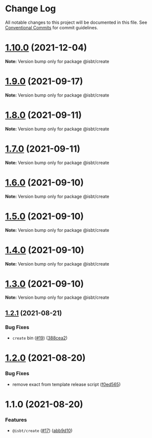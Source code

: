 # Change Log

All notable changes to this project will be documented in this file.
See [Conventional Commits](https://conventionalcommits.org) for commit guidelines.

# [1.10.0](https://github.com/kobiburnley/isbt/compare/@isbt/create@1.9.0...@isbt/create@1.10.0) (2021-12-04)

**Note:** Version bump only for package @isbt/create





# [1.9.0](https://github.com/kobiburnley/isbt/compare/@isbt/create@1.8.0...@isbt/create@1.9.0) (2021-09-17)

**Note:** Version bump only for package @isbt/create





# [1.8.0](https://github.com/kobiburnley/isbt/compare/@isbt/create@1.7.0...@isbt/create@1.8.0) (2021-09-11)

**Note:** Version bump only for package @isbt/create





# [1.7.0](https://github.com/kobiburnley/isbt/compare/@isbt/create@1.6.0...@isbt/create@1.7.0) (2021-09-11)

**Note:** Version bump only for package @isbt/create





# [1.6.0](https://github.com/kobiburnley/isbt/compare/@isbt/create@1.5.0...@isbt/create@1.6.0) (2021-09-10)

**Note:** Version bump only for package @isbt/create





# [1.5.0](https://github.com/kobiburnley/isbt/compare/@isbt/create@1.4.0...@isbt/create@1.5.0) (2021-09-10)

**Note:** Version bump only for package @isbt/create





# [1.4.0](https://github.com/kobiburnley/isbt/compare/@isbt/create@1.3.0...@isbt/create@1.4.0) (2021-09-10)

**Note:** Version bump only for package @isbt/create





# [1.3.0](https://github.com/kobiburnley/isbt/compare/@isbt/create@1.2.1...@isbt/create@1.3.0) (2021-09-10)

**Note:** Version bump only for package @isbt/create





## [1.2.1](https://github.com/kobiburnley/isbt/compare/@isbt/create@1.2.0...@isbt/create@1.2.1) (2021-08-21)


### Bug Fixes

* `create` bin ([#19](https://github.com/kobiburnley/isbt/issues/19)) ([388cea2](https://github.com/kobiburnley/isbt/commit/388cea2303bf8f8d2bbab0e8ebc80509e850be92))





# [1.2.0](https://github.com/kobiburnley/isbt/compare/@isbt/create@1.1.0...@isbt/create@1.2.0) (2021-08-20)


### Bug Fixes

* remove exact from template release script ([f0ed565](https://github.com/kobiburnley/isbt/commit/f0ed5651c94d0d91500f297dc786ee3cb3590f3a))





# 1.1.0 (2021-08-20)


### Features

* `@isbt/create` ([#17](https://github.com/kobiburnley/isbt/issues/17)) ([abb9d10](https://github.com/kobiburnley/isbt/commit/abb9d10000a1143ab755076616d2f58427ed4ac2))
